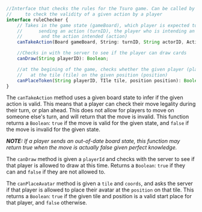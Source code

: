 ```ts
//Interface that checks the rules for the Tsuro game. Can be called by a player, will ALWAYS be called by the referee
//     to check the validity of a given action by a player
interface ruleChecker {
    // Takes in the game state (gameBoard), which player is expected to be
    //      sending an action (turnID), the player who is intending an action (actorID),
    //       and the action intended (action)
    canTakeAction(Board gameBoard, String: turnID, String actorID, Action action): Boolean;

    //Checks in with the server to see if the player can draw cards
    canDraw(String playerID): Boolean;

    //at the begining of the game, checks whether the given player (playerID) can place their avatar
    //   at the tile (tile) on the given position (position)
    canPlaceToken(String playerID, TIle tile, position position): Boolean;
}
```

The `canTakeAction` method uses a given board state to infer if the given action is valid. This means that a player can check their move legality during their turn, or plan ahead. This does not allow for players to move on someone else's turn, and will return that the move is invalid. This function returns a `Boolean`: `true` if the move is valid for the given state, and `false` if the move is invalid for the given state.

_**NOTE:** If a player sends an out-of-date board state, this function may return true when the move is actually false given perfect knowledge._

The `canDraw` method is given a `playerId` and checks with the server to see if that player is allowed to draw at this time. Returns a `Boolean`: `true` if they can and `false` if they are not allowed to.

The `canPlaceAvatar` method is given a `tile` and `coords`, and asks the server if that player is allowed to place their avatar at the `position` on that tile. This returns a `Boolean`: `true` if the given tile and position is a valid start place for that player, and `false` otherwise.
